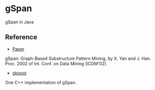 # gSpan

gSpan in Java

## Reference
- [Paper](http://www.cs.ucsb.edu/~xyan/papers/gSpan-short.pdf)

gSpan: Graph-Based Substructure Pattern Mining, by X. Yan and J. Han.
Proc. 2002 of Int. Conf. on Data Mining (ICDM'02).

- [gboost](http://www.nowozin.net/sebastian/gboost/)

One C++ implementation of gSpan.

